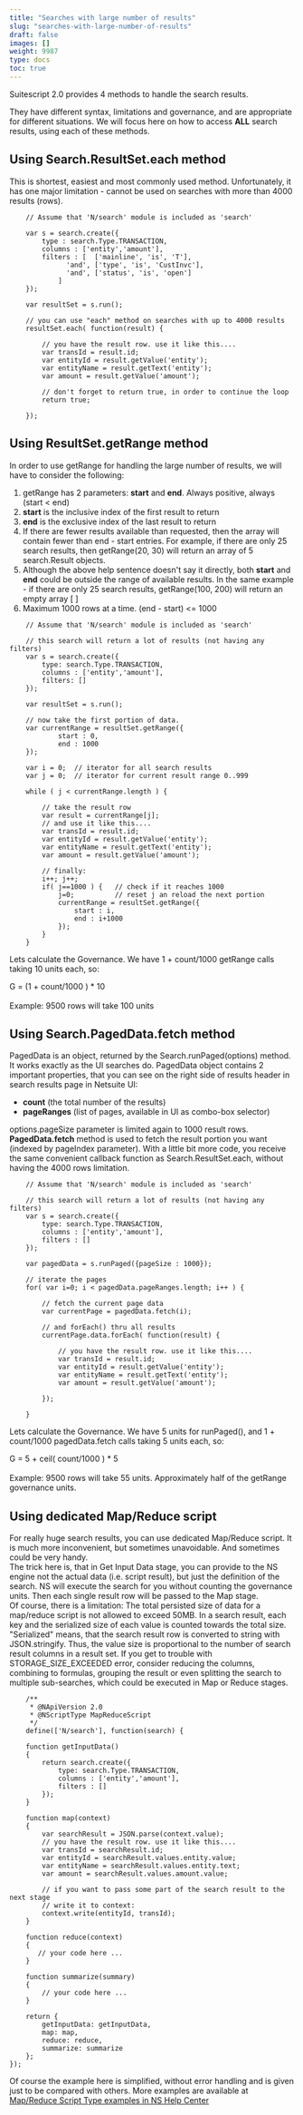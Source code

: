 ```yaml
---
title: "Searches with large number of results"
slug: "searches-with-large-number-of-results"
draft: false
images: []
weight: 9987
type: docs
toc: true
---
```


Suitescript 2.0 provides 4 methods to handle the search results.

They have different syntax, limitations and governance, and are appropriate for different situations. We will focus here on how to access **ALL** search results, using each of these methods.




## Using Search.ResultSet.each method
This is shortest, easiest and most commonly used method. Unfortunately, it has one major limitation - cannot be used on searches with more than 4000 results (rows).

<!-- language: lang-js -->

        // Assume that 'N/search' module is included as 'search'
        
        var s = search.create({
            type : search.Type.TRANSACTION,
            columns : ['entity','amount'],
            filters : [  ['mainline', 'is', 'T'],
                  'and', ['type', 'is', 'CustInvc'],
                  'and', ['status', 'is', 'open']
                ]
        });

        var resultSet = s.run();
        
        // you can use "each" method on searches with up to 4000 results    
        resultSet.each( function(result) {
            
            // you have the result row. use it like this....
            var transId = result.id;
            var entityId = result.getValue('entity'); 
            var entityName = result.getText('entity');
            var amount = result.getValue('amount');
            
            // don't forget to return true, in order to continue the loop
            return true;  

        });

## Using ResultSet.getRange method
In order to use getRange for handling the large number of results, we will have to consider the following: <br/>
1. getRange has 2 parameters: **start** and **end**. Always positive, always (start < end)
2. **start** is the inclusive index of the first result to return
3. **end** is the exclusive index of the last result to return
4. If there are fewer results available than requested, then the array will contain fewer than end - start entries. For example, if there are only 25 search results, then getRange(20, 30) will return an array of 5 search.Result objects.
5. Although the above help sentence doesn't say it directly, both **start** and **end** could be outside the range of available results. In the same example -  if there are only 25 search results, getRange(100, 200) will return an empty array [ ]
6. Maximum 1000 rows at a time. (end - start) <= 1000

<!-- language: lang-js -->

        // Assume that 'N/search' module is included as 'search'
        
        // this search will return a lot of results (not having any filters) 
        var s = search.create({
            type: search.Type.TRANSACTION,
            columns : ['entity','amount'],
            filters: [] 
        });
        
        var resultSet = s.run();

        // now take the first portion of data.
        var currentRange = resultSet.getRange({
                start : 0,
                end : 1000
        });
        
        var i = 0;  // iterator for all search results
        var j = 0;  // iterator for current result range 0..999

        while ( j < currentRange.length ) {
            
            // take the result row
            var result = currentRange[j];
            // and use it like this....
            var transId = result.id;
            var entityId = result.getValue('entity'); 
            var entityName = result.getText('entity');
            var amount = result.getValue('amount');
            
            // finally:
            i++; j++;
            if( j==1000 ) {   // check if it reaches 1000
                j=0;          // reset j an reload the next portion
                currentRange = resultSet.getRange({
                    start : i,
                    end : i+1000
                });
            }
        }
Lets calculate the Governance. We have 1 + count/1000 getRange calls taking 10 units each, so: <p>
G = (1 + count/1000 ) * 10<br/><br/>
Example: 9500 rows will take 100 units
        


## Using Search.PagedData.fetch method
PagedData is an object, returned by the Search.runPaged(options) method. It works exactly as the UI searches do. PagedData object contains 2 important properties, that you can see on the right side of results header in search results page in Netsuite UI:
* **count** (the total number of the results)
* **pageRanges** (list of pages, available in UI as combo-box selector)<br/>

options.pageSize parameter is limited again to 1000 result rows.<br/> **PagedData.fetch** method is used to fetch the result portion you want (indexed by pageIndex parameter). With a little bit more code, you receive the same convenient callback function as Search.ResultSet.each, without having the 4000 rows limitation. 
        
<!-- language: lang-js -->
        // Assume that 'N/search' module is included as 'search'

        // this search will return a lot of results (not having any filters)  
        var s = search.create({
            type: search.Type.TRANSACTION,
            columns : ['entity','amount'],
            filters : [] 
        });
        
        var pagedData = s.runPaged({pa​g​e​S​i​z​e : 1000});
        
        // iterate the pages
        for( var i=0; i < pagedData.pageRanges.length; i++ ) {

            // fetch the current page data
            var currentPage = pagedData.fetch(i);

            // and forEach() thru all results
            currentPage.data.forEach( function(result) {

                // you have the result row. use it like this....
                var transId = result.id;
                var entityId = result.getValue('entity'); 
                var entityName = result.getText('entity');
                var amount = result.getValue('amount');

            });

        }

Lets calculate the Governance. We have 5 units for runPaged(), and 1 + count/1000 pagedData.fetch calls taking 5 units each, so:<p>
G = 5 + ceil( count/1000 ) * 5<br/><br/>
Example: 9500 rows will take 55 units. Approximately half of the getRange governance units.

## Using dedicated Map/Reduce script
For really huge search results, you can use dedicated Map/Reduce script. It is much more inconvenient, but sometimes unavoidable. And sometimes could be very handy.<br/>
The trick here is, that in Get Input Data stage, you can provide to the NS engine not the actual data (i.e. script result), but just the definition of the search. NS will execute the search for you without counting the governance units. Then each single result row will be passed to the Map stage.<br/>
Of course, there is a limitation: The total persisted size of data for a map/reduce script is not allowed to exceed 50MB. In a search result, each key and the serialized size of each value is counted towards the total size. "Serialized" means, that the search result row is converted to string with JSON.stringify. Thus, the value size is proportional to the number of search result columns in a result set. If you get to trouble with STORAGE_SIZE_EXCEEDED error, consider reducing the columns, combining to formulas, grouping the result or even splitting the search to multiple sub-searches, which could be executed in Map or Reduce stages.<br/>

<!-- language: lang-js -->
        /**
         * @NApiVersion 2.0
         * @NScriptType MapReduceScript
         */
        define(['N/search'], function(search) {

        function getInputData()
        {
            return search.create({
                type: search.Type.TRANSACTION,
                columns : ['entity','amount'],
                filters : [] 
            });
        }

        function map(context)
        {
            var searchResult = JSON.parse(context.value);
            // you have the result row. use it like this....
            var transId = searchResult.id;
            var entityId = searchResult.values.entity.value;
            var entityName = searchResult.values.entity.text;
            var amount = searchResult.values.amount.value;
            
            // if you want to pass some part of the search result to the next stage
            // write it to context:
            context.write(entityId, transId);
        }

        function reduce(context)
        {
           // your code here ...
        }

        function summarize(summary)
        {
            // your code here ...
        }

        return {
            getInputData: getInputData,
            map: map,
            reduce: reduce,
            summarize: summarize
        };
    });


Of course the example here is simplified, without error handling and is given just to be compared with others. More examples are available at [Map/Reduce Script Type examples in NS Help Center][1]
 


  [1]: https://system.eu2.netsuite.com/app/help/helpcenter.nl?fid=section_4387799161.html

